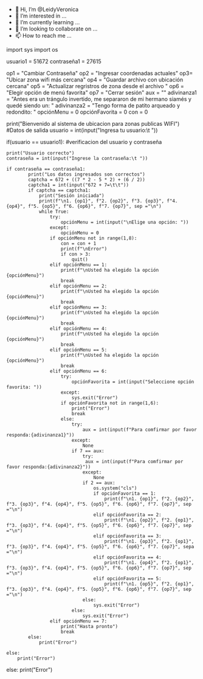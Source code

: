- 👋 Hi, I’m @LeidyVeronica
- 👀 I’m interested in ...
- 🌱 I’m currently learning ...
- 💞️ I’m looking to collaborate on ...
- 📫 How to reach me ...

<!---
LeidyVeronica/LeidyVeronica is a ✨ special ✨ repository because its `README.md` (this file) appears on your GitHub profile.
You can click the Preview link to take a look at your changes.
--->
import sys
import os

usuario1 = 51672
contraseña1 = 27615


op1 = "Cambiar Contraseña"
op2 = "Ingresar coordenadas actuales" 
op3=  "Ubicar zona wifi más cercana"
op4 = "Guardar archivo con ubicación cercana"
op5 = "Actualizar regristros de zona desde el archivo "
op6 = "Elegir opción de menú favorita"
op7 = "Cerrar sesión"
aux = ""
adivinanza1 = "Antes era un trángulo invertido, me separaron de mi hermano siamés y quedé siendo un: " 
adivinanza2 = "Tengo forma de patito arqueado y redondito: "
opciónMenu = 0
opciónFavorita = 0
con = 0

print("Bienvenido al sistema de ubicacion para zonas publicas WIFI") #Datos de salida
usuario = int(input("Ingresa tu usuario:\t "))

if(usuario == usuario1):        #verificacion del usuario y contraseña

    print("Usuario correcto")
    contraseña = int(input("Ingrese la contraseña:\t "))

    if contraseña == contraseña1:
            print("Los datos ingresados son correctos")
            captcha = 672 + ((7 * 2 - 5 * 2) + (6 / 2))
            captcha1 = int(input("672 + 7=\t\t"))
            if captcha == captcha1:
                print("Sesión iniciada")
                print(f"\n1. {op1}", f"2. {op2}", f"3. {op3}", f"4. {op4}", f"5. {op5}", f"6. {op6}", f"7. {op7}", sep ="\n")
                while True:
                    try:
                        opciónMenu = int(input("\nElige una opción: "))
                    except:
                        opciónMenu = 0
                    if opciónMenu not in range(1,8):
                        con = con + 1
                        print(f"\nError")
                        if con > 3:
                            quit()
                    elif opciónMenu == 1:
                        print(f"\nUsted ha elegido la opción {opciónMenu}")
                        break
                    elif opciónMenu == 2:
                        print(f"\nUsted ha elegido la opción {opciónMenu}")
                        break
                    elif opciónMenu == 3:
                        print(f"\nUsted ha elegido la opción {opciónMenu}")
                        break
                    elif opciónMenu == 4:
                        print(f"\nUsted ha elegido la opción {opciónMenu}")
                        break
                    elif opciónMenu == 5:
                        print(f"\nUsted ha elegido la opción {opciónMenu}")
                        break
                    elif opciónMenu == 6:
                        try:
                            opciónFavorita = int(input("Seleccione opción favorita: "))
                        except:
                            sys.exit("Error")
                        if opciónFavorita not in range(1,6):
                            print("Error")
                            break
                        else:
                            try:
                                aux = int(input(f"Para comfirmar por favor responda:{adivinanza1}"))
                            except:
                                None
                            if 7 == aux:
                                try:
                                 aux = int(input(f"Para comfirmar por favor responda:{adivinanza2}"))
                                except:
                                    None
                                if 2 == aux:
                                    os.system("cls")
                                    if opciónFavorita == 1:
                                        print(f"\n1. {op1}", f"2. {op2}", f"3. {op3}", f"4. {op4}", f"5. {op5}", f"6. {op6}", f"7. {op7}", sep ="\n")
                                    elif opciónFavorita == 2:
                                        print(f"\n1. {op2}", f"2. {op1}", f"3. {op3}", f"4. {op4}", f"5. {op5}", f"6. {op6}", f"7. {op7}", sep ="\n")  
                                    elif opciónFavorita == 3:
                                        print(f"\n1. {op3}", f"2. {op1}", f"3. {op3}", f"4. {op4}", f"5. {op5}", f"6. {op6}", f"7. {op7}", sepa ="\n") 
                                    elif opciónFavorita == 4:
                                        print(f"\n1. {op4}", f"2. {op1}", f"3. {op3}", f"4. {op4}", f"5. {op5}", f"6. {op6}", f"7. {op7}", sep ="\n") 
                                    elif opciónFavorita == 5:
                                        print(f"\n1. {op5}", f"2. {op1}", f"3. {op3}", f"4. {op4}", f"5. {op5}", f"6. {op6}", f"7. {op7}", sep ="\n") 
                                else:
                                    sys.exit("Error")
                            else:
                                sys.exit("Error")
                    elif opciónMenu == 7:
                        print("Hasta pronto")
                        break
            else:
                print("Error")

    else:
        print("Error")
else:
    print("Error")
